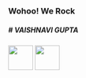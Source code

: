 ### Wohoo! We Rock
##### # VAISHNAVI GUPTA
<a href="http://www.github.com/vaishnavi-gupta18"><img src="https://www.flaticon.com/svg/vstatic/svg/2111/2111425.svg?token=exp=1617305974~hmac=990efdb382721ebcc1478147665de63d" width="50px" ></img></a>
<a href="https://www.facebook.com/people/Vaishnavi-Gupta/100023693208764/"><img src="https://image.flaticon.com/icons/png/128/1384/1384005.png" width="50px"></img></a>